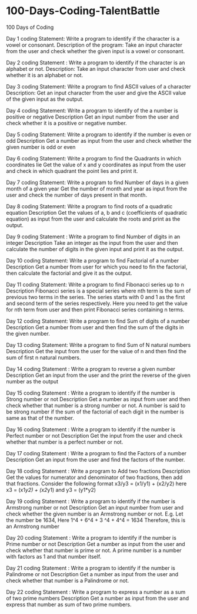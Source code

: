 # 100-Days-Coding-TalentBattle
100 Days of Coding 

Day 1 coding Statement: Write a program to identify if the character is a vowel or consonant.
Description of the program: 
Take an input character from the user and check whether the given input is a vowel or consonant.

Day 2 coding Statement : Write a program to identify if the character is an alphabet or not.
Description:
Take an input character from user and check whether it is an alphabet or not.

Day 3 coding Statement: Write a program to find ASCII values of a character
Description:
Get an input character from the user and give the ASCII value of the given input as the output.

Day 4 coding Statement:  Write a program to identify of the a number is positive or negative
Description
Get an input number from the user and check whether it is a positive or negative number.

Day 5 coding Statement:  Write a program to identify if the number is even or odd
Description
Get a number as input from the user and check whether the given number is odd or even

Day 6 coding Statement:  Write a program to find the Quadrants in which coordinates lie
Get the value of x and y coordinates as input from the user and check in which quadrant the point lies and print it.

Day 7 coding Statement:  Write a program to find Number of days in a given month of a given year
Get the number of month and year as input from the user and check the number of days present in that month.

Day 8 coding Statement:  Write a program to find roots of a quadratic equation
Description
Get the values of a, b and c (coefficients of quadratic equation) as input from the user and calculate the roots and print as the output.

Day 9 coding Statement : Write a program to find Number of digits in an integer
Description
Take an integer as the input from the user and then calculate the number of digits in the given input and print it as the output.

Day 10 coding Statement:  Write a program to find Factorial of a number
Description
Get a number from user for which you need to fin the factorial, then calculate the factorial and give it as the output.

Day 11 coding Statement:  Write a program to find Fibonacci series up to n
Description
Fibonacci series is a special series where nth term is the sum of previous two terms in the series. The series starts with 0 and 1 as the first and second term of the series respectively.
Here you need to get the value for nth term from user and then print Fibonacci series containing n terms.

Day 12 coding Statement:  Write a program to find Sum of digits of a number
Description
Get a number from user and then find the sum of the digits in the given number.

Day 13 coding Statement:  Write a program to find Sum of N natural numbers
Description
Get the input from the user for the value of n and then find the sum of first n natural numbers.

Day 14 coding Statement : Write a program to reverse a given number
Description
Get an input from the user and the print the reverse of the given number as the output

Day 15 coding Statement : Write a program to identify if the number is Strong number or not
Description
Get a number as input from user and then check whether that number is a strong number or not. A number is said to be strong number if the sum of the factorial of each digit in the number is same as that of the number.

Day 16 coding Statement : Write a program to identify if the number is Perfect number or not
Description
Get the input from the user and check whether that number is a perfect number or not.

Day 17 coding Statement : Write a program to find the Factors of a number
Description
Get an input from the user and find the factors of the number.

Day 18 coding Statement : Write a program to Add two fractions
Description
Get the values for numerator and denominator of two fractions, then add that fractions. Consider the following format
x3/y3 = (x1/y1) + (x2/y2)
here x3 = (x1*y2) + (x2*y1) and y3 = (y1*y2)

Day 19 coding Statement : Write a program to identify if the number is Armstrong number or not
Description
Get an input number from user and check whether the given number is an Armstrong number or not.
E.g. Let the number be 1634,
Here 1^4 + 6^4 + 3 ^4 + 4^4 = 1634
Therefore, this is an Armstrong number

Day 20 coding Statement : Write a program to identify if the number is Prime number or not
Description
Get a number as input from the user and check whether that number is prime or not.
A prime number is a number with factors as 1 and that number itself.

Day 21 coding Statement : Write a program to identify if the number is Palindrome or not
Description
Get a number as input from the user and check whether that number is a Palindrome or not.

Day 22 coding Statement : Write a program to express a number as a sum of two prime numbers
Description
Get a number as input from the user and express that number as sum of two prime numbers.
